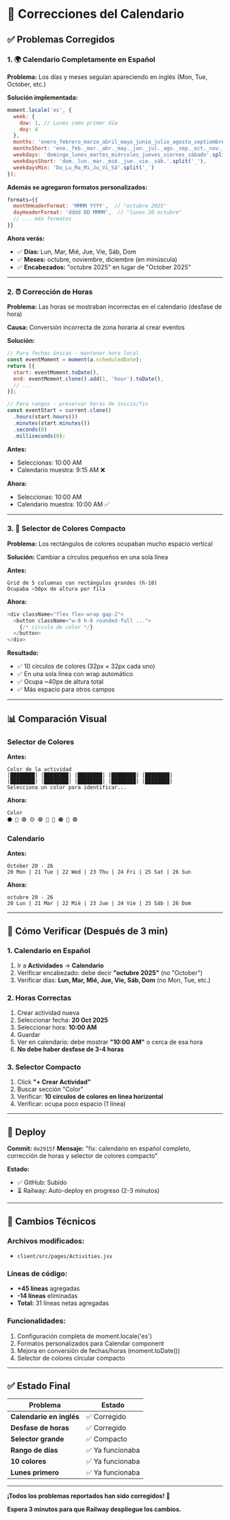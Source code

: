 # 🔧 Correcciones del Calendario

## ✅ Problemas Corregidos

### 1. 🌍 Calendario Completamente en Español

**Problema:** Los días y meses seguían apareciendo en inglés (Mon, Tue, October, etc.)

**Solución implementada:**
```javascript
moment.locale('es', {
  week: {
    dow: 1, // Lunes como primer día
    doy: 4
  },
  months: 'enero_febrero_marzo_abril_mayo_junio_julio_agosto_septiembre_octubre_noviembre_diciembre'.split('_'),
  monthsShort: 'ene._feb._mar._abr._may._jun._jul._ago._sep._oct._nov._dic.'.split('_'),
  weekdays: 'domingo_lunes_martes_miércoles_jueves_viernes_sábado'.split('_'),
  weekdaysShort: 'dom._lun._mar._mié._jue._vie._sáb.'.split('_'),
  weekdaysMin: 'Do_Lu_Ma_Mi_Ju_Vi_Sá'.split('_')
});
```

**Además se agregaron formatos personalizados:**
```javascript
formats={{
  monthHeaderFormat: 'MMMM YYYY',  // "octubre 2025"
  dayHeaderFormat: 'dddd DD MMMM',  // "lunes 20 octubre"
  // ... más formatos
}}
```

**Ahora verás:**
- ✅ **Días:** Lun, Mar, Mié, Jue, Vie, Sáb, Dom
- ✅ **Meses:** octubre, noviembre, diciembre (en minúscula)
- ✅ **Encabezados:** "octubre 2025" en lugar de "October 2025"

---

### 2. ⏰ Corrección de Horas

**Problema:** Las horas se mostraban incorrectas en el calendario (desfase de hora)

**Causa:** Conversión incorrecta de zona horaria al crear eventos

**Solución:**
```javascript
// Para fechas únicas - mantener hora local
const eventMoment = moment(a.scheduledDate);
return [{
  start: eventMoment.toDate(),
  end: eventMoment.clone().add(1, 'hour').toDate(),
  // ...
}];

// Para rangos - preservar horas de inicio/fin
const eventStart = current.clone()
  .hours(start.hours())
  .minutes(start.minutes())
  .seconds(0)
  .milliseconds(0);
```

**Antes:**
- Seleccionas: 10:00 AM
- Calendario muestra: 9:15 AM ❌

**Ahora:**
- Seleccionas: 10:00 AM
- Calendario muestra: 10:00 AM ✅

---

### 3. 🎨 Selector de Colores Compacto

**Problema:** Los rectángulos de colores ocupaban mucho espacio vertical

**Solución:** Cambiar a círculos pequeños en una sola línea

**Antes:**
```
Grid de 5 columnas con rectángulos grandes (h-10)
Ocupaba ~50px de altura por fila
```

**Ahora:**
```javascript
<div className="flex flex-wrap gap-2">
  <button className="w-8 h-8 rounded-full ...">
    {/* círculo de color */}
  </button>
</div>
```

**Resultado:**
- ✅ 10 círculos de colores (32px × 32px cada uno)
- ✅ En una sola línea con wrap automático
- ✅ Ocupa ~40px de altura total
- ✅ Más espacio para otros campos

---

## 📊 Comparación Visual

### Selector de Colores

**Antes:**
```
Color de la actividad
[████████] [████████] [████████] [████████] [████████]
[████████] [████████] [████████] [████████] [████████]
Selecciona un color para identificar...
```

**Ahora:**
```
Color
⚫ 🔴 🟢 🟡 🟣 🩷 🔵 🟠 🔷 🟢
```

### Calendario

**Antes:**
```
October 20 - 26
20 Mon | 21 Tue | 22 Wed | 23 Thu | 24 Fri | 25 Sat | 26 Sun
```

**Ahora:**
```
octubre 20 - 26
20 Lun | 21 Mar | 22 Mié | 23 Jue | 24 Vie | 25 Sáb | 26 Dom
```

---

## 🧪 Cómo Verificar (Después de 3 min)

### 1. Calendario en Español
1. Ir a **Actividades** → **Calendario**
2. Verificar encabezado: debe decir **"octubre 2025"** (no "October")
3. Verificar días: **Lun, Mar, Mié, Jue, Vie, Sáb, Dom** (no Mon, Tue, etc.)

### 2. Horas Correctas
1. Crear actividad nueva
2. Seleccionar fecha: **20 Oct 2025**
3. Seleccionar hora: **10:00 AM**
4. Guardar
5. Ver en calendario: debe mostrar **"10:00 AM"** o cerca de esa hora
6. **No debe haber desfase de 3-4 horas**

### 3. Selector Compacto
1. Click **"+ Crear Actividad"**
2. Buscar sección "Color"
3. Verificar: **10 círculos de colores en línea horizontal**
4. Verificar: ocupa poco espacio (1 línea)

---

## 🚀 Deploy

**Commit:** `0e2915f`
**Mensaje:** "fix: calendario en español completo, corrección de horas y selector de colores compacto"

**Estado:**
- ✅ GitHub: Subido
- ⏳ Railway: Auto-deploy en progreso (2-3 minutos)

---

## 📝 Cambios Técnicos

### Archivos modificados:
- `client/src/pages/Activities.jsx`

### Líneas de código:
- **+45 líneas** agregadas
- **-14 líneas** eliminadas
- **Total:** 31 líneas netas agregadas

### Funcionalidades:
1. Configuración completa de moment.locale('es')
2. Formatos personalizados para Calendar component
3. Mejora en conversión de fechas/horas (moment.toDate())
4. Selector de colores circular compacto

---

## ✅ Estado Final

| Problema | Estado |
|----------|--------|
| **Calendario en inglés** | ✅ Corregido |
| **Desfase de horas** | ✅ Corregido |
| **Selector grande** | ✅ Compacto |
| **Rango de días** | ✅ Ya funcionaba |
| **10 colores** | ✅ Ya funcionaba |
| **Lunes primero** | ✅ Ya funcionaba |

---

**¡Todos los problemas reportados han sido corregidos!** 🎉

**Espera 3 minutos para que Railway despliegue los cambios.**
